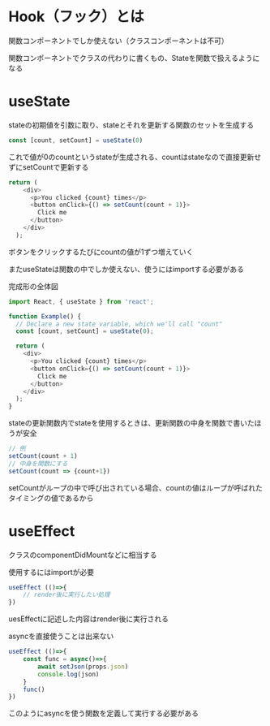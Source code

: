 # Hook（フック）とは

関数コンポーネントでしか使えない（クラスコンポーネントは不可）

関数コンポーネントでクラスの代わりに書くもの、Stateを関数で扱えるようになる

# useState

stateの初期値を引数に取り、stateとそれを更新する関数のセットを生成する

```js
const [count, setCount] = useState(0)
```

これで値が0のcountというstateが生成される、countはstateなので直接更新せずにsetCountで更新する

```js
return (
    <div>
      <p>You clicked {count} times</p>
      <button onClick={() => setCount(count + 1)}>
        Click me
      </button>
    </div>
  );
```

ボタンをクリックするたびにcountの値が1ずつ増えていく

またuseStateは関数の中でしか使えない、使うにはimportする必要がある

完成形の全体図

```js
import React, { useState } from 'react';

function Example() {
  // Declare a new state variable, which we'll call "count"
  const [count, setCount] = useState(0);

  return (
    <div>
      <p>You clicked {count} times</p>
      <button onClick={() => setCount(count + 1)}>
        Click me
      </button>
    </div>
  );
}
```

stateの更新関数内でstateを使用するときは、更新関数の中身を関数で書いたほうが安全

```js
// 例
setCount(count + 1)
// 中身を関数にする
setCount(count => {count+1})
```

setCountがループの中で呼び出されている場合、countの値はループが呼ばれたタイミングの値であるから



# useEffect

クラスのcomponentDidMountなどに相当する

使用するにはimportが必要

```js
useEffect (()=>{
    // render後に実行したい処理
})
```

uesEffectに記述した内容はrender後に実行される

asyncを直接使うことは出来ない

```js
useEffect (()=>{
    const func = async()=>{
        await setJson(props.json)
        console.log(json)
    }
    func()
})
```

このようにasyncを使う関数を定義して実行する必要がある
